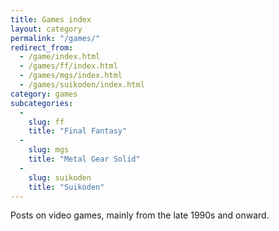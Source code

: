 ```yaml
---
title: Games index
layout: category
permalink: "/games/"
redirect_from:
  - /game/index.html
  - /games/ff/index.html
  - /games/mgs/index.html
  - /games/suikoden/index.html
category: games
subcategories:
  -
    slug: ff
    title: "Final Fantasy"
  -
    slug: mgs
    title: "Metal Gear Solid"
  -
    slug: suikoden
    title: "Suikoden"
---
```


Posts on video games, mainly from the late 1990s and onward.
